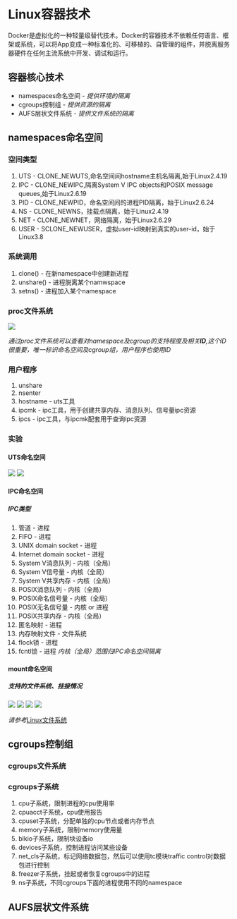# Linux容器技术 #
Docker是虚拟化的一种轻量级替代技术。Docker的容器技术不依赖任何语言、框架或系统，可以将App变成一种标准化的、可移植的、自管理的组件，并脱离服务器硬件在任何主流系统中开发、调试和运行。

## 容器核心技术 ##
- namespaces命名空间 - *提供环境的隔离*
- cgroups控制组 - *提供资源的隔离*
- AUFS层状文件系统 - *提供文件系统的隔离*

## namespaces命名空间 ##
### 空间类型 ###
1. UTS - CLONE_NEWUTS,命名空间间hostname主机名隔离,始于Linux2.4.19
1. IPC - CLONE_NEWIPC,隔离System V IPC objects和POSIX message queues,始于Linux2.6.19
1. PID - CLONE_NEWPID，命名空间间的进程PID隔离，始于Linux2.6.24
1. NS - CLONE_NEWNS，挂载点隔离，始于Linux2.4.19
1. NET - CLONE_NEWNET，网络隔离，始于Linux2.6.29
1. USER - SCLONE_NEWUSER，虚拟user-id映射到真实的user-id，始于Linux3.8

### 系统调用 ###
1. clone() - 在新namespace中创建新进程
1. unshare() - 进程脱离某个namwspace
1. setns() - 进程加入某个namespace

### proc文件系统 ###
![](doc/proc_ns.png)

*通过proc文件系统可以查看对namespace及cgroup的支持程度及相关**ID**,这个ID很重要，唯一标识命名空间及cgroup组，用户程序也使用ID*

### 用户程序 ###
1. unshare
1. nsenter
1. hostname - uts工具
1. ipcmk - ipc工具，用于创建共享内存、消息队列、信号量ipc资源
1. ipcs - ipc工具，与ipcmk配套用于查询ipc资源

### 实验 ###
#### UTS命名空间 ####
![](doc/uts_research1.png)
![](doc/uts_research2.png)

#### IPC命名空间 ####
##### IPC类型 #####
1. 管道 - 进程
1. FIFO - 进程
1. UNIX domain socket - 进程
1. Internet domain socket - 进程
1. System V消息队列 - 内核（全局）
1. System V信号量 - 内核（全局）
1. System V共享内存 - 内核（全局）
1. POSIX消息队列 - 内核（全局）
1. POSIX命名信号量 - 内核（全局）
1. POSIX无名信号量 - 内核 or 进程
1. POSIX共享内存 - 内核（全局）
1. 匿名映射 - 进程
1. 内存映射文件 - 文件系统
1. flock锁 - 进程
1. fcntl锁 - 进程
*内核（全局）范围归IPC命名空间隔离*

#### mount命名空间 #####
##### 支持的文件系统、挂接情况 #####
![](doc/fdisk-l.png)
![](doc/proc-filesystems.png)
![](doc/df-aThi.png)
![](doc/parted.png)

*请参考*[Linux文件系统](./Linux文件系统.md)

## cgroups控制组 ##
### cgroups文件系统 ###
### cgroups子系统 ###
1. cpu子系统，限制进程的cpu使用率
1. cpuacct子系统，cpu使用报告
1. cpuset子系统，分配单独的cpu节点或者内存节点
1. memory子系统，限制memory使用量
1. blkio子系统，限制块设备io
1. devices子系统，控制进程访问某些设备
1. net_cls子系统，标记网络数据包，然后可以使用tc模块traffic control对数据包进行控制
1. freezer子系统，挂起或者恢复cgroups中的进程
1. ns子系统，不同cgroups下面的进程使用不同的namespace

## AUFS层状文件系统 ##
